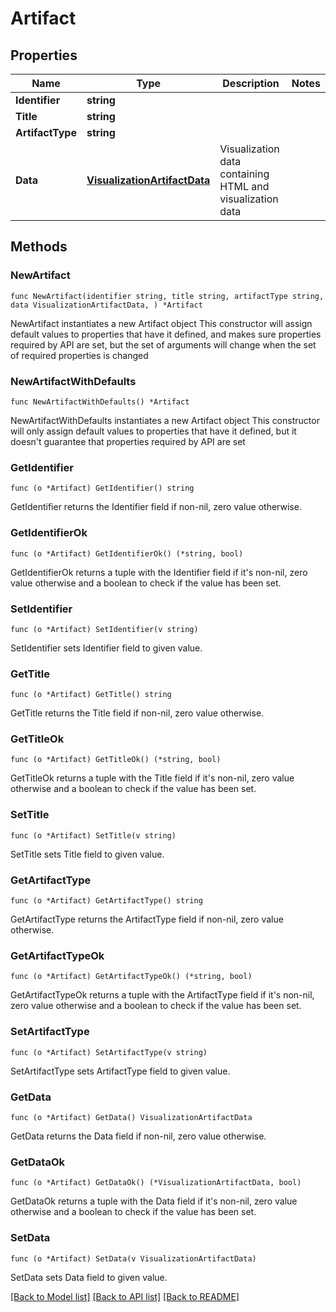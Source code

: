 # Artifact

## Properties

Name | Type | Description | Notes
------------ | ------------- | ------------- | -------------
**Identifier** | **string** |  | 
**Title** | **string** |  | 
**ArtifactType** | **string** |  | 
**Data** | [**VisualizationArtifactData**](VisualizationArtifactData.md) | Visualization data containing HTML and visualization data | 

## Methods

### NewArtifact

`func NewArtifact(identifier string, title string, artifactType string, data VisualizationArtifactData, ) *Artifact`

NewArtifact instantiates a new Artifact object
This constructor will assign default values to properties that have it defined,
and makes sure properties required by API are set, but the set of arguments
will change when the set of required properties is changed

### NewArtifactWithDefaults

`func NewArtifactWithDefaults() *Artifact`

NewArtifactWithDefaults instantiates a new Artifact object
This constructor will only assign default values to properties that have it defined,
but it doesn't guarantee that properties required by API are set

### GetIdentifier

`func (o *Artifact) GetIdentifier() string`

GetIdentifier returns the Identifier field if non-nil, zero value otherwise.

### GetIdentifierOk

`func (o *Artifact) GetIdentifierOk() (*string, bool)`

GetIdentifierOk returns a tuple with the Identifier field if it's non-nil, zero value otherwise
and a boolean to check if the value has been set.

### SetIdentifier

`func (o *Artifact) SetIdentifier(v string)`

SetIdentifier sets Identifier field to given value.


### GetTitle

`func (o *Artifact) GetTitle() string`

GetTitle returns the Title field if non-nil, zero value otherwise.

### GetTitleOk

`func (o *Artifact) GetTitleOk() (*string, bool)`

GetTitleOk returns a tuple with the Title field if it's non-nil, zero value otherwise
and a boolean to check if the value has been set.

### SetTitle

`func (o *Artifact) SetTitle(v string)`

SetTitle sets Title field to given value.


### GetArtifactType

`func (o *Artifact) GetArtifactType() string`

GetArtifactType returns the ArtifactType field if non-nil, zero value otherwise.

### GetArtifactTypeOk

`func (o *Artifact) GetArtifactTypeOk() (*string, bool)`

GetArtifactTypeOk returns a tuple with the ArtifactType field if it's non-nil, zero value otherwise
and a boolean to check if the value has been set.

### SetArtifactType

`func (o *Artifact) SetArtifactType(v string)`

SetArtifactType sets ArtifactType field to given value.


### GetData

`func (o *Artifact) GetData() VisualizationArtifactData`

GetData returns the Data field if non-nil, zero value otherwise.

### GetDataOk

`func (o *Artifact) GetDataOk() (*VisualizationArtifactData, bool)`

GetDataOk returns a tuple with the Data field if it's non-nil, zero value otherwise
and a boolean to check if the value has been set.

### SetData

`func (o *Artifact) SetData(v VisualizationArtifactData)`

SetData sets Data field to given value.



[[Back to Model list]](../README.md#documentation-for-models) [[Back to API list]](../README.md#documentation-for-api-endpoints) [[Back to README]](../README.md)


